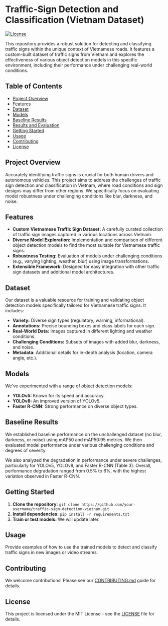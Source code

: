 # Traffic-Sign Detection and Classification (Vietnam Dataset)

[![License](https://img.shields.io/badge/License-MIT-yellow.svg)](https://opensource.org/licenses/MIT)

This repository provides a robust solution for detecting and classifying traffic signs within the unique context of Vietnamese roads. It features a custom-built dataset of traffic signs from Vietnam and explores the effectiveness of various object detection models in this specific environment, including their performance under challenging real-world conditions.

## Table of Contents

- [Project Overview](#project-overview)
- [Features](#features)
- [Dataset](#dataset)
- [Models](#models)
- [Baseline Results](#baseline-results) 
- [Results and Evaluation](#results-and-evaluation)
- [Getting Started](#getting-started)
- [Usage](#usage)
- [Contributing](#contributing)
- [License](#license)

## Project Overview

Accurately identifying traffic signs is crucial for both human drivers and autonomous vehicles. This project aims to address the challenges of traffic sign detection and classification in Vietnam, where road conditions and sign designs may differ from other regions. We specifically focus on evaluating model robustness under challenging conditions like blur, darkness, and noise.

## Features

- **Custom Vietnamese Traffic Sign Dataset:** A carefully curated collection of traffic sign images captured in various locations across Vietnam.
- **Diverse Model Exploration:**  Implementation and comparison of different object detection models to find the most suitable for Vietnamese traffic signs.
- **Robustness Testing:** Evaluation of models under challenging conditions (e.g., varying lighting, weather, blur) using image transformations.
- **Extensible Framework:** Designed for easy integration with other traffic sign datasets and additional model architectures.

## Dataset

Our dataset is a valuable resource for training and validating object detection models specifically tailored for Vietnamese traffic signs. It includes:

- **Variety:**  Diverse sign types (regulatory, warning, informational).
- **Annotations:**  Precise bounding boxes and class labels for each sign.
- **Real-World Data:** Images captured in different lighting and weather conditions.
- **Challenging Conditions:** Subsets of images with added blur, darkness, and noise.
- **Metadata:** Additional details for in-depth analysis (location, camera angle, etc.).

## Models

We've experimented with a range of object detection models:

- **YOLOv5:** Known for its speed and accuracy.
- **YOLOv8:** An improved version of YOLOv5.
- **Faster R-CNN:** Strong performance on diverse object types.

## Baseline Results

We established baseline performance on the unchallenged dataset (no blur, darkness, or noise) using mAP50 and mAP50:95 metrics. We then evaluated model performance under various challenging conditions and degrees of severity.

We also analyzed the degradation in performance under severe challenges, particularly for YOLOv5, YOLOv8, and Faster R-CNN (Table 3).  Overall, performance degradation ranged from 0.5% to 6%, with the highest variation observed in Faster R-CNN.

## Getting Started

1. **Clone the repository:** `git clone https://github.com/your-username/traffic-sign-detection-vietnam.git`
2. **Install dependencies:** `pip install -r requirements.txt`
3. **Train or test models:**  We will update later. 

## Usage

Provide examples of how to use the trained models to detect and classify traffic signs in new images or video streams.

## Contributing

We welcome contributions! Please see our [CONTRIBUTING.md](CONTRIBUTING.md) guide for details.

## License

This project is licensed under the MIT License - see the [LICENSE](LICENSE) file for details.
